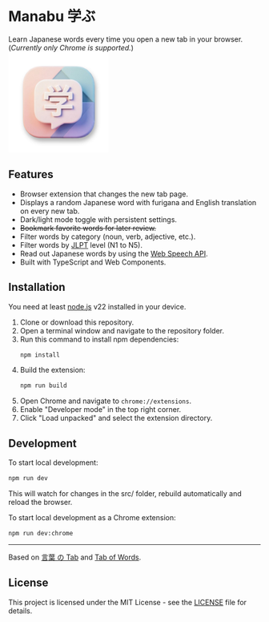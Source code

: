 # Manabu 学ぶ
Learn Japanese words every time you open a new tab in your browser.  
(_Currently only Chrome is supported._)  
<img src="./manabu.png" width="200" alt="Manaub logo">

## Features
- Browser extension that changes the new tab page.
- Displays a random Japanese word with furigana and English translation on every new tab.
- Dark/light mode toggle with persistent settings.
- ~~Bookmark favorite words for later review.~~
- Filter words by category (noun, verb, adjective, etc.).
- Filter words by [JLPT](https://www.jlpt.jp/e/) level (N1 to N5).
- Read out Japanese words by using the [Web Speech API](https://developer.mozilla.org/en-US/docs/Web/API/Web_Speech_API).
- Built with TypeScript and Web Components.

## Installation
You need at least [node.js](https://nodejs.org/en) v22 installed in your device.

1. Clone or download this repository.
1. Open a terminal window and navigate to the repository folder.
1. Run this command to install npm dependencies:
   ```bash
   npm install
   ```
1. Build the extension:
   ```bash
   npm run build
   ```
1. Open Chrome and navigate to `chrome://extensions`.
1. Enable "Developer mode" in the top right corner.
1. Click "Load unpacked" and select the extension directory.

## Development
To start local development:
```bash
npm run dev
```
This will watch for changes in the src/ folder, rebuild automatically and reload the browser.

To start local development as a Chrome extension:
```bash
npm run dev:chrome
```

---

Based on [言葉 の Tab](https://addons.mozilla.org/en-US/firefox/addon/the-tab-of-words/) and [Tab of Words](https://tab-of-words.keibungen.com/).

## License
This project is licensed under the MIT License - see the [LICENSE](LICENSE) file for details.
